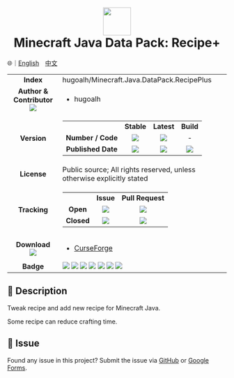 # <div align="center"><img src="https://i.imgur.com/LRrh4Ms.png" height="64px;" /><br />Minecraft Java Data Pack: Recipe+</div>

🌐｜[English](./README.md)　[中文](./README.zh-hant.md)

<table>
  <tr>
    <td align="center"><strong>Index</strong></td>
    <td>hugoalh/Minecraft.Java.DataPack.RecipePlus</td>
  </tr>
  <tr>
    <td align="center">
      <strong>Author & Contributor</strong><br />
      <img src="https://img.shields.io/github/contributors/hugoalh/Minecraft.Java.DataPack.RecipePlus?color=000000&label=%20" />
    </td>
    <td>
      <ul>
        <li>hugoalh</li>
      </ul>
    </td>
  </tr>
  <tr>
    <td align="center"><strong>Version</strong></td>
    <td>
      <table>
        <tr align="center">
          <td></td>
          <td><strong>Stable</strong></td>
          <td><strong>Latest</strong></td>
          <td><strong>Build</strong></td>
        </tr>
        <tr align="center">
          <td><strong>Number / Code</strong></td>
          <td><img src="https://img.shields.io/github/release/hugoalh/Minecraft.Java.DataPack.RecipePlus?color=000000&label=%20" /></td>
          <td><img src="https://img.shields.io/github/release/hugoalh/Minecraft.Java.DataPack.RecipePlus?include_prereleases&color=000000&label=%20" /></td>
          <td>-</td>
        </tr>
        <tr align="center">
          <td><strong>Published Date</strong></td>
          <td><img src="https://img.shields.io/github/release-date/hugoalh/Minecraft.Java.DataPack.RecipePlus?color=000000&label=%20" /></td>
          <td><img src="https://img.shields.io/github/release-date-pre/hugoalh/Minecraft.Java.DataPack.RecipePlus?color=000000&label=%20" /></td>
          <td><img src="https://img.shields.io/github/last-commit/hugoalh/Minecraft.Java.DataPack.RecipePlus/master?color=000000&label=%20" /></td>
        </tr>
      </table>
    </td>
  </tr>
  <tr>
    <td align="center"><strong>License</strong></td>
    <td>Public source; All rights reserved, unless otherwise explicitly stated</td>
  </tr>
  <tr>
    <td align="center"><strong>Tracking</strong></td>
    <td>
      <table>
        <tr align="center">
          <td></td>
          <td><strong>Issue</strong></td>
          <td><strong>Pull Request</strong></td>
        </tr>
        <tr align="center">
          <td><strong>Open</strong></td>
          <td><img src="https://img.shields.io/github/issues-raw/hugoalh/Minecraft.Java.DataPack.RecipePlus?color=000000&label=%20" /></td>
          <td><img src="https://img.shields.io/github/issues-pr-raw/hugoalh/Minecraft.Java.DataPack.RecipePlus?color=000000&label=%20" /></td>
        </tr>
        <tr align="center">
          <td><strong>Closed</strong></td>
          <td><img src="https://img.shields.io/github/issues-closed-raw/hugoalh/Minecraft.Java.DataPack.RecipePlus?color=000000&label=%20" /></td>
          <td><img src="https://img.shields.io/github/issues-pr-closed-raw/hugoalh/Minecraft.Java.DataPack.RecipePlus?color=000000&label=%20" /></td>
        </tr>
      </table>
    </td>
  </tr>
  <tr>
    <td align="center">
      <strong>Download</strong><br />
      <img src="https://img.shields.io/github/downloads/hugoalh/Minecraft.Java.DataPack.RecipePlus/total?color=000000&label=%20" />
    </td>
    <td>
      <ul>
        <li><a href="https://www.curseforge.com/minecraft/customization/recipeplus">CurseForge</a></li>
      </ul>
    </td>
  </tr>
  <tr>
    <td align="center"><strong>Badge</strong></td>
    <td>
      <img src="https://img.shields.io/github/languages/count/hugoalh/Minecraft.Java.DataPack.RecipePlus?logo=github" />
      <img src="https://img.shields.io/github/languages/top/hugoalh/Minecraft.Java.DataPack.RecipePlus?logo=github" />
      <img src="https://img.shields.io/github/languages/code-size/hugoalh/Minecraft.Java.DataPack.RecipePlus?logo=github" />
      <img src="https://img.shields.io/github/repo-size/hugoalh/Minecraft.Java.DataPack.RecipePlus?logo=github" />
      <img src="https://img.shields.io/github/watchers/hugoalh/Minecraft.Java.DataPack.RecipePlus?logo=github" />
      <img src="https://img.shields.io/github/stars/hugoalh/Minecraft.Java.DataPack.RecipePlus?logo=github" />
      <img src="https://img.shields.io/github/forks/hugoalh/Minecraft.Java.DataPack.RecipePlus?logo=github" />
    </td>
  </tr>
</table>

## 📜 Description

Tweak recipe and add new recipe for Minecraft Java.

Some recipe can reduce crafting time.

## 🐛 Issue

Found any issue in this project? Submit the issue via [GitHub](https://github.com/hugoalh/Minecraft.Java.DataPack.RecipePlus/issues) or [Google Forms](https://goo.gl/forms/yoecFL5qJYVl2d0i2).

